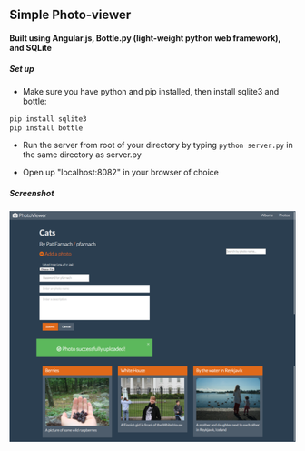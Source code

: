 ## Simple Photo-viewer
#### Built using Angular.js, Bottle.py (light-weight python web framework), and SQLite

##### Set up
* Make sure you have python and pip installed, then install sqlite3 and bottle:
```
pip install sqlite3
pip install bottle
```

* Run the server from root of your directory by typing
`python server.py`
in the same directory as server.py

* Open up "localhost:8082" in your browser of choice


##### Screenshot
![alt tag](https://raw.githubusercontent.com/pfarnach/angular-js-projects/master/photo-viewer/screenshot_add_photo.png)
